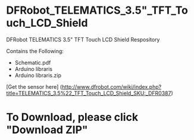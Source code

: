 # DFRobot_TELEMATICS_3.5"_TFT_Touch_LCD_Shield
DFRobot TELEMATICS 3.5" TFT Touch LCD Shield Respository <br>

Contains the Following:

* Schematic.pdf
* Arduino libraris
* Arduino libraris.zip


[Get the sensor here] (http://www.dfrobot.com/wiki/index.php?title=TELEMATICS_3.5%22_TFT_Touch_LCD_Shield_SKU:_DFR0387)

# To Download, please click "Download ZIP"
